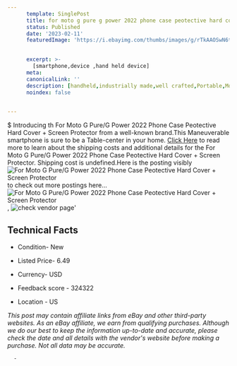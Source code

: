 ```yaml
---
      template: SinglePost
      title: for moto g pure g power 2022 phone case peotective hard cover screen protector
      status: Published
      date: '2023-02-11'
      featuredImage: 'https://i.ebayimg.com/thumbs/images/g/rTkAAOSwN6tjqQIV/s-l225.jpg'
       

      excerpt: >-
        [smartphone,device ,hand held device]
      meta:
      canonicalLink: ''
      description: [handheld,industrially made,well crafted,Portable,Mobile,Compact,Convenient,Lightweight,Maneuverable,Man-portable,Miniature,Carriable,Hand-held,Light,Holdable,Transportable,Mobile device,Pocket-sized,On-the-go,Wireless,Cordless,Compact size,Convenient size, smartphone,device ,hand held device]
      noindex: false
      

---
```

$
      Introducing th For Moto G Pure/G Power 2022 Phone Case Peotective Hard Cover + Screen Protector from a well-known brand.This Maneuverable smartphone is sure to be a Table-center in your home. [Click Here](https://www.ebay.com/itm/394394552331?hash=item5bd3bf480b%3Ag%3ArTkAAOSwN6tjqQIV&mkevt=1&mkcid=1&mkrid=711-53200-19255-0&campid=%253CePNCampaignId%253E&customid=%253CreferenceId%253E&toolid=10049) to read more to learn about the shipping costs and additional details for the For Moto G Pure/G Power 2022 Phone Case Peotective Hard Cover + Screen Protector. Shipping cost is undefined.Here is the posting visibly ![For Moto G Pure/G Power 2022 Phone Case Peotective Hard Cover + Screen Protector](https://i.ebayimg.com/thumbs/images/g/rTkAAOSwN6tjqQIV/s-l225.jpg) to check out more postings here... ![For Moto G Pure/G Power 2022 Phone Case Peotective Hard Cover + Screen Protector](https://i.ebayimg.com/images/g/rTkAAOSwN6tjqQIV/s-l1600.jpg), ![check vendor page](https://origin-galleryplus.ebayimg.com/ws/web/394394552331_2_0_1/225x225.jpg,https://origin-galleryplus.ebayimg.com/ws/web/394394552331_3_0_1/225x225.jpg,https://origin-galleryplus.ebayimg.com/ws/web/394394552331_4_0_1/225x225.jpg,https://origin-galleryplus.ebayimg.com/ws/web/394394552331_5_0_1/225x225.jpg)'

      

 ## Technical Facts 



     
      

 - Condition- New 


      

 - Listed Price- 6.49 


      

 - Currency- USD 


      

 - Feedback score - 324322 


      

 - Location - US 


      
      

 *_This post may contain affiliate links from eBay and other third-party websites. As an eBay affiliate, we earn from qualifying purchases. Although we do our best to keep the information up-to-date and accurate, please check the date and all details with the vendor's website before making a purchase. Not all data may be accurate._*




      -

